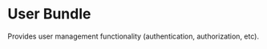 User Bundle
===========
Provides user management functionality (authentication, authorization, etc).
